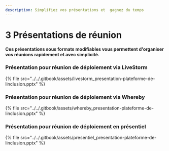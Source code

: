 ```yaml
---
description: Simplifiez vos présentations et  gagnez du temps
---
```


# 3 Présentations de réunion

**Ces présentations sous formats modifiables vous permettent d'organiser vos réunions rapidement et avec simplicité.**

### Présentation pour réunion **de déploiement** via LiveStorm

{% file src="../../.gitbook/assets/livestorm_presentation-plateforme-de-linclusion.pptx" %}

### Présentation pour réunion de déploiement via Whereby

{% file src="../../.gitbook/assets/whereby_presentation-plateforme-de-linclusion.pptx" %}

### Présentation pour réunion de déploiement en présentiel

{% file src="../../.gitbook/assets/presentiel_presentation-plateforme-de-linclusion.pptx" %}

